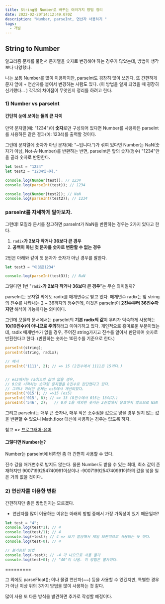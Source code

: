 ```yaml
---
title: String을 Number로 바꾸는 여러가지 방법 정리
date: 2022-02-20T14:12:49.070Z
description: "Number, parseInt, 연산자 사용하기 "
tags:
  - 개발
---
```

## String to Number

알고리즘 문제를 풀면서 문자열을 숫자로 변경해야 하는 경우가 많았는데, 방법이 생각보다 다양했다. 

나는 보통 Number를 많이 이용하지만, parseInt도 굉장히 많이 쓰인다. 또 간편하게 문자 앞에 + 연산자를 붙여서 변경하는 사람도 있다. (이 방법을 알게 되었을 때 굉장히 신기했다... ) 각각의 차이점이 무엇인지 정리를 하려고 한다.

### 1) Number vs parseInt

#### 간단히 눈에 보이는 둘의 큰 차이

만약 문자열(예: "1234")이 **숫자**로만 구성되어 있다면 Number를 사용하든 parseInt를 사용하든 같은 결과(예: 1234)를 출력할 것이다.

그런데 문자열에 숫자가 아닌 문자(예: "~입니다.")가 섞여 있다면 Number는 NaN(숫자가 아님, Not-A-Number)를 반환하는 반면, parseInt은 앞의 숫자(정수) "1234"만을 골라 숫자로 반환한다.  

```javascript
let test = "1234"
let test2 = "1234입니다."

console.log(Number(test)); // 1234
console.log(parseInt(test)); // 1234

console.log(Number(test2)); // NaN
console.log(parseInt(test2)); // 1234
```



### parseInt를 자세하게 알아보자.

그런데! 모질라 문서를 참고하면 parseInt가 NaN을 반환하는 경우는 2가지 있다고 한다. 

1. `radix`**가 2보다 작거나 36보다 큰 경우**
2. **공백이 아닌 첫 문자를 숫자로 변환할 수 없는 경우**

2번은 아래와 같이 첫 문자가 숫자가 아닌 경우를 말한다. 

```javascript
let test3 = "이것은1234"

console.log(parseInt(test3)); // NaN
```

그렇다면 1번 "`radix`**가 2보다 작거나 36보다 큰 경우**"는  무슨 의미일까? 

parseInt는 문자열 외에도 radix를 매개변수로 받고 있다. 매개변수 radix는 앞 string의 진수를 나타내는 2 ~ 36까지의 정수인데, 이것은 parseInt이 **2진수부터 36진수까지만** 해석이 가능하다는 의미이다. 

그런데 모질라 문서에서는 parseInt의 **기본 radix의 값**이 우리가 익숙하게 사용하는 **10(10진수)이 아니므로 주의**하라고 이야기하고 있다. 개인적으로 흥미로운 부분이었는데, radix 매개변수가 없을 경우, 주어진 string가지고 진수를 알아서 판단하여 숫자로 반환한다고 한다. (반환하는 숫자는 10진수를 기준으로 한다.)

```javascript
parseInt(string);
parseInt(string, radix); 

// 예시
parseInt('1111', 2); // => 15 (2진수에서 1111은 15이다.)


// es3에서는 radix의 값이 없을 경우,
// 0으로 시작하는 숫자형 문자열을 8진수로 판단했다고 한다.
// 그러나 이러한 문제는 es5에서 개선되었다.
parseInt('015'); // =>15 (es5)
parseInt('015', 8); // => 13 (8진수에서 015는 13이다.)
parseInt('546', 2);   // 0과 1을 제외한 숫자는 2진법에서 유효하지 않으므로 NaN

```

그리고 parseInt는 매우 큰 숫자나, 매우 작은 소수점을 값으로 넣을 경우 원치 않는 값을 반환할 수 있으니 Math.floor 대신에 사용하는 경우는 없도록 하자.  

참고 => [프로그래머-유머](https://twitter.com/PR0GRAMMERHUM0R/status/1488436988051181568?s=20&t=JFBSpHBD08DIW9sw3e5clw)



#### 그렇다면 Number는?

Number는 parseInt에 비하면 좀 더 간편히 사용할 수 있다. 

진수 값을 매개변수로 받지도 않는다. 물론 Number도 받을 수 있는 최대, 최소 값이 존재하지만 9007199254740991이상이나 -9007199254740991이하의 값을 넣을 일은 거의 없을 것이다.. 



### 2) 연산자를 이용한 변환

간편하지만 좋은 방법인지는 모르겠다. 

+ 연산자를 많이 이용하는 이유는 아래의 방법 중에서 가장 가독성이 있기 때문일까?

```javascript
let test = "4";
console.log(test*1); // 4
console.log(test/1); // 4
console.log(+test); // 4 => 보기 깔끔해서 제일 보편적으로 사용되는 듯 하다.
console.log(test-0); // 4

// 불가능한 방법
console.log(-test); // -4 가 나오므로 사용 불가
console.log(test+0); // "40"이 나옴. 이 방법은 불가하다.
```



\=========

그 외에도 parseFloat(); 이나 물결 연산자(\~\~) 등을 사용할 수 있겠지만, 특별한 경우가 아닌 이상 위의 3가지 방법을 많이 사용하는 것 같다. 

많이 사용 또 다른 방식을 발견하면 추가로 작성할 예정이다.